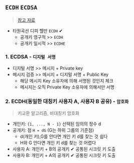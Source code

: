 ## `ECDH` `ECDSA`
> [참고 자료](https://m.blog.naver.com/PostView.naver?isHttpsRedirect=true&blogId=tnrud3579&logNo=221456223834)
- 타원곡선 디피 헬만 `ECDH` ✔
  - 공개키 영구적 >> `ECDH`
  - 공개키 일시적 >> `ECDHE`

### 1. ECDSA - `디지털 서명`
- 디지털 서명 >> 메시지 + Private key 
- 메시지 검증 >> 메시지 + 디지털 서명 + Public Key 
  - 해당 메시지 Key 소유자에 의해 서명된 것인지 체크
  - 메시지는 오직 Private Key 소유자에 의해서만 서명

### 2. ECDH(동일한 대칭키 사용자 A, 사용자 B 공유) - `암호화 `
> 키교환 알고리즘, 비대칭키 암호화
- 개인키: `{1, ..., N - 1}` 선택된 임의의 정수 d
- 공개키: 점 `H = dG` (G는 하위 그룹의 기준점)
  - d(개인 키),G를 안다면 개인 키 d를 찾는 것 쉽다
  - H와 G 안다면 개인 키 d를 찾는 것 어렵다
- 사용자 A: 개인키 + B의 공개키 ✔ 공통된 시크릿 키 도출
- 사용자 B: 개인키 + A의 공개키 ✔ 공통된 시크릿 키 도출
